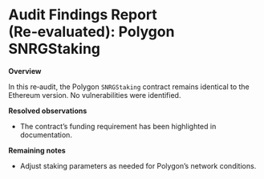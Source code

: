 # Audit Findings Report (Re‑evaluated): Polygon SNRGStaking

**Overview**

In this re‑audit, the Polygon `SNRGStaking` contract remains identical to the Ethereum version.  No vulnerabilities were identified.

**Resolved observations**

- The contract’s funding requirement has been highlighted in documentation.

**Remaining notes**

- Adjust staking parameters as needed for Polygon’s network conditions.